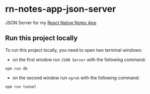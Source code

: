 # rn-notes-app-json-server

JSON Server for my [React Native Notes App](https://github.com/eneax/rn-notes-app)

## Run this project locally

To run this project locally, you need to open two terminal windows:

- on the first window run `JSON Server` with the following command:

```shell
npm run db
```

- on the second window run `ngrok` with the following command:

```shell
npm run tunnel
```
